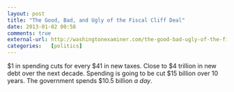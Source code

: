 ```yaml
---
layout: post  
title: "The Good, Bad, and Ugly of the Fiscal Cliff Deal"  
date: 2013-01-02 00:58  
comments: true  
external-url: http://washingtonexaminer.com/the-good-bad-ugly-of-the-fiscal-cliff-deal/article/2517273  
categories:   [politics]
---
```


$1 in spending cuts for every $41 in new taxes. Close to $4 trillion in new debt over the next decade. Spending is going to be cut $15 billion over 10 years. The government spends $10.5 billion *a day*.